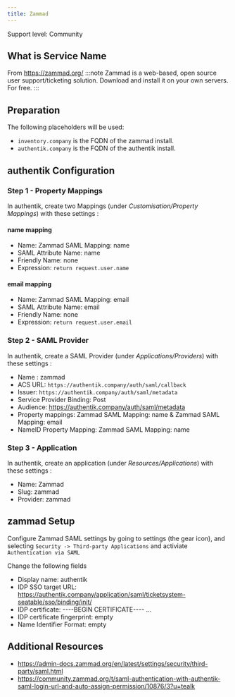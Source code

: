 ```yaml
---
title: Zammad
---
```


<span class="badge badge--secondary">Support level: Community</span>

## What is Service Name

From https://zammad.org/
:::note
Zammad is a web-based, open source user support/ticketing solution.
Download and install it on your own servers. For free.
:::

## Preparation

The following placeholders will be used:

-   `inventory.company` is the FQDN of the zammad install.
-   `authentik.company` is the FQDN of the authentik install.

## authentik Configuration

### Step 1 - Property Mappings

In authentik, create two Mappings (under _Customisation/Property Mappings_) with these settings :

#### name mapping

-   Name: Zammad SAML Mapping: name
-   SAML Attribute Name: name
-   Friendly Name: none
-   Expression: `return request.user.name`

#### email mapping

-   Name: Zammad SAML Mapping: email
-   SAML Attribute Name: email
-   Friendly Name: none
-   Expression: `return request.user.email`

### Step 2 - SAML Provider

In authentik, create a SAML Provider (under _Applications/Providers_) with these settings :

-   Name : zammad
-   ACS URL: `https://authentik.company/auth/saml/callback`
-   Issuer: `https://authentik.company/auth/saml/metadata`
-   Service Provider Binding: Post
-   Audience: https://authentik.company/auth/saml/metadata
-   Property mappings: Zammad SAML Mapping: name & Zammad SAML Mapping: email
-   NameID Property Mapping: Zammad SAML Mapping: name

### Step 3 - Application

In authentik, create an application (under _Resources/Applications_) with these settings :

-   Name: Zammad
-   Slug: zammad
-   Provider: zammad

## zammad Setup

Configure Zammad SAML settings by going to settings (the gear icon), and selecting `Security -> Third-party Applications` and activiate `Authentication via SAML`

Change the following fields

-   Display name: authentik
-   IDP SSO target URL: https://authentik.company/application/saml/ticketsystem-seatable/sso/binding/init/
-   IDP certificate: ----BEGIN CERTIFICATE---- …
-   IDP certificate fingerprint: empty
-   Name Identifier Format: empty

## Additional Resources

-   https://admin-docs.zammad.org/en/latest/settings/security/third-party/saml.html
-   https://community.zammad.org/t/saml-authentication-with-authentik-saml-login-url-and-auto-assign-permission/10876/3?u=tealk

